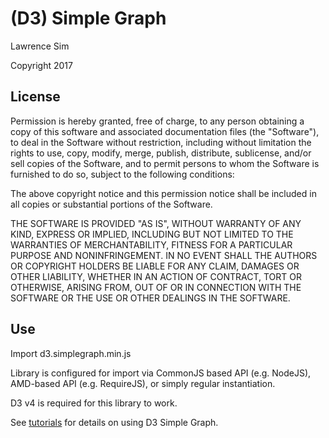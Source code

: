 # (D3) Simple Graph #

Lawrence Sim

Copyright 2017

## License ##

Permission is hereby granted, free of charge, to any person obtaining a copy of this software and associated documentation files (the "Software"), to deal in the Software without restriction, including without limitation the rights to use, copy, modify, merge, publish, distribute, sublicense, and/or sell copies of the Software, and to permit persons to whom the Software is furnished to do so, subject to the following conditions:

The above copyright notice and this permission notice shall be included in all copies or substantial portions of the Software.

THE SOFTWARE IS PROVIDED "AS IS", WITHOUT WARRANTY OF ANY KIND, EXPRESS OR IMPLIED, INCLUDING BUT NOT LIMITED TO THE WARRANTIES OF MERCHANTABILITY, FITNESS FOR A PARTICULAR PURPOSE AND NONINFRINGEMENT. IN NO EVENT SHALL THE AUTHORS OR COPYRIGHT HOLDERS BE LIABLE FOR ANY CLAIM, DAMAGES OR OTHER LIABILITY, WHETHER IN AN ACTION OF CONTRACT, TORT OR OTHERWISE, ARISING FROM, OUT OF OR IN CONNECTION WITH THE SOFTWARE OR THE USE OR OTHER DEALINGS IN THE SOFTWARE.

## Use ##

Import d3.simplegraph.min.js

Library is configured for import via CommonJS based API (e.g. NodeJS), AMD-based API (e.g. RequireJS), or simply regular instantiation.

D3 v4 is required for this library to work.

See [tutorials](./tutorials/TUTORIALS.md) for details on using D3 Simple Graph.